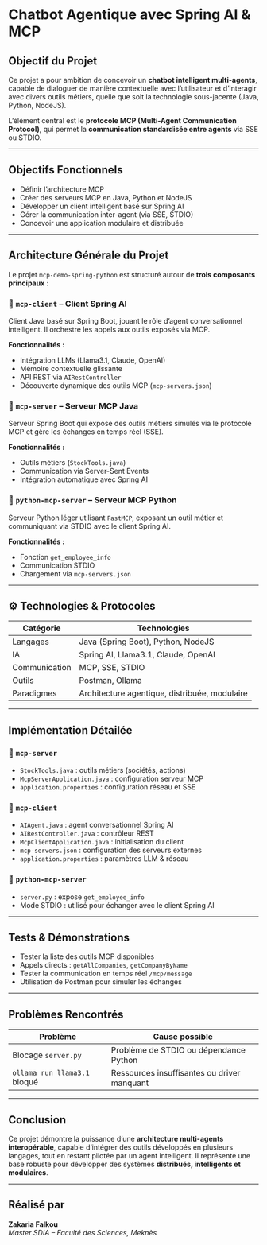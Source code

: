 #  Chatbot Agentique avec Spring AI & MCP

##  Objectif du Projet

Ce projet a pour ambition de concevoir un **chatbot intelligent multi-agents**, capable de dialoguer de manière contextuelle avec l’utilisateur et d’interagir avec divers outils métiers, quelle que soit la technologie sous-jacente (Java, Python, NodeJS).

L’élément central est le **protocole MCP (Multi-Agent Communication Protocol)**, qui permet la **communication standardisée entre agents** via SSE ou STDIO.

---

##  Objectifs Fonctionnels

- Définir l’architecture MCP
- Créer des serveurs MCP en Java, Python et NodeJS
- Développer un client intelligent basé sur Spring AI
- Gérer la communication inter-agent (via SSE, STDIO)
- Concevoir une application modulaire et distribuée

---

##  Architecture Générale du Projet

Le projet `mcp-demo-spring-python` est structuré autour de **trois composants principaux** :

### 🔹 `mcp-client` – Client Spring AI

Client Java basé sur Spring Boot, jouant le rôle d’agent conversationnel intelligent. Il orchestre les appels aux outils exposés via MCP.

**Fonctionnalités :**
- Intégration LLMs (Llama3.1, Claude, OpenAI)
- Mémoire contextuelle glissante
- API REST via `AIRestController`
- Découverte dynamique des outils MCP (`mcp-servers.json`)

### 🔹 `mcp-server` – Serveur MCP Java

Serveur Spring Boot qui expose des outils métiers simulés via le protocole MCP et gère les échanges en temps réel (SSE).

**Fonctionnalités :**
- Outils métiers (`StockTools.java`)
- Communication via Server-Sent Events
- Intégration automatique avec Spring AI

### 🔹 `python-mcp-server` – Serveur MCP Python

Serveur Python léger utilisant `FastMCP`, exposant un outil métier et communiquant via STDIO avec le client Spring AI.

**Fonctionnalités :**
- Fonction `get_employee_info`
- Communication STDIO
- Chargement via `mcp-servers.json`

---

## ⚙️ Technologies & Protocoles

| Catégorie      | Technologies                                 |
|----------------|----------------------------------------------|
| Langages       | Java (Spring Boot), Python, NodeJS           |
| IA             | Spring AI, Llama3.1, Claude, OpenAI          |
| Communication  | MCP, SSE, STDIO                              |
| Outils         | Postman, Ollama                              |
| Paradigmes     | Architecture agentique, distribuée, modulaire|

---

##  Implémentation Détailée

### 📁 `mcp-server`
- `StockTools.java` : outils métiers (sociétés, actions)
- `McpServerApplication.java` : configuration serveur MCP
- `application.properties` : configuration réseau et SSE

### 📁 `mcp-client`
- `AIAgent.java` : agent conversationnel Spring AI
- `AIRestController.java` : contrôleur REST
- `McpClientApplication.java` : initialisation du client
- `mcp-servers.json` : configuration des serveurs externes
- `application.properties` : paramètres LLM & réseau

### 📁 `python-mcp-server`
- `server.py` : expose `get_employee_info`
- Mode STDIO : utilisé pour échanger avec le client Spring AI

---

##  Tests & Démonstrations

- Tester la liste des outils MCP disponibles
- Appels directs : `getAllCompanies`, `getCompanyByName`
- Tester la communication en temps réel `/mcp/message`
- Utilisation de Postman pour simuler les échanges

---

##  Problèmes Rencontrés

| Problème                           | Cause possible                          |
|-----------------------------------|------------------------------------------|
| Blocage `server.py`               | Problème de STDIO ou dépendance Python   |
| `ollama run llama3.1` bloqué      | Ressources insuffisantes ou driver manquant |

---

##  Conclusion

Ce projet démontre la puissance d’une **architecture multi-agents interopérable**, capable d’intégrer des outils développés en plusieurs langages, tout en restant pilotée par un agent intelligent. Il représente une base robuste pour développer des systèmes **distribués, intelligents et modulaires**.

---

##  Réalisé par

**Zakaria Falkou**  
_Master SDIA – Faculté des Sciences, Meknès_
